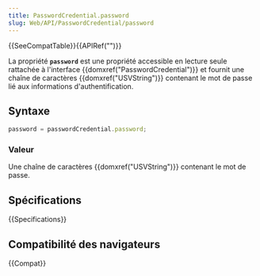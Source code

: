 ```yaml
---
title: PasswordCredential.password
slug: Web/API/PasswordCredential/password
---
```


{{SeeCompatTable}}{{APIRef("")}}

La propriété **`password`** est une propriété accessible en lecture seule rattachée à l'interface {{domxref("PasswordCredential")}} et fournit une chaîne de caractères {{domxref("USVString")}} contenant le mot de passe lié aux informations d'authentification.

## Syntaxe

```js
password = passwordCredential.password;
```

### Valeur

Une chaîne de caractères {{domxref("USVString")}} contenant le mot de passe.

## Spécifications

{{Specifications}}

## Compatibilité des navigateurs

{{Compat}}
